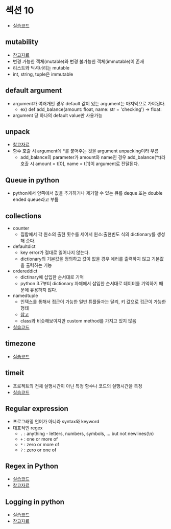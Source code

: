 # 섹션 10
* [실습코드](https://github.com/sw1203/Python_Udemy/tree/master/The%20Complete%20Python%20Course%20Learn%20Python%20by%20Doing/Code/Section%2010)

## mutability
* [참고자료](https://dpdpwl.tistory.com/82)
* 변경 가능한 객체(mutable)와 변경 불가능한 객체(immutable)이 존재
* 리스트와 딕셔너리는 mutable
* int, string, tuple은 immutable

## default argument
* argument가 여러개인 경우 default 값이 있는 argument는 마지막으로 가야된다.
    * ex) def add_balance(amount: float, name: str = 'checking') -> float:
* argument 당 하나의 default value만 사용가능

## unpack
* [참고자료](https://itholic.github.io/python-pack-unpack-1/)
* 함수 호출 시 argument에 *를 붙어주는 것을 argument unpacking이라 부름
    * add_balance의 parameter가 amount와 name인 경우 add_balance(*t)라 호출 시 amount = t[0], name = t[1]이 argument로 전달된다.
    
## Queue in python
* python에서 양쪽에서 값을 추가하거나 제거할 수 있는 큐를 deque 또는 double ended queue라고 부름


## collections
* counter 
    * 집합에서 각 원소의 출현 횟수를 세어서 원소:출현빈도 식의 dictionary를 생성해 준다.
* defaultdict
    * key error가 절대로 일어나지 않는다.
    * dictionary의 기본값을 정의하고 값이 없을 경우 에러를 출력하지 않고 기본값을 출력하는 기능
* ordereddict
    * dictinary에 삽입한 순서대로 기억
    * python 3.7부터 dictionary 자체에서 삽입한 순서대로 데이터를 기억하기 때문에 유용하지 않다.
* namedtuple 
    * 인덱스를 통해서 접근이 가능한 일반 튜플들과는 달리, 키 값으로 겁근이 가능한 형태
    * [참고](https://excelsior-cjh.tistory.com/97)
    * class와 비슷해보이지만 custom method를 가지고 있지 않음
* [실습코드](https://github.com/sw1203/Python_Udemy/blob/master/The%20Complete%20Python%20Course%20Learn%20Python%20by%20Doing/Code/Section%2010/s10_4.py)

## timezone
* [실습코드](https://github.com/sw1203/Python_Udemy/blob/master/The%20Complete%20Python%20Course%20Learn%20Python%20by%20Doing/Code/Section%2010/s10_5.py)

## timeit
* 프로젝트의 전체 실행시간이 아닌 특정 함수나 코드의 실행시간을 측정
* [실습코드](https://github.com/sw1203/Python_Udemy/blob/master/The%20Complete%20Python%20Course%20Learn%20Python%20by%20Doing/Code/Section%2010/s10_6.py)

## Regular expression
* 프로그래밍 언어가 아니라 syntax와 keyword
* 대표적인 regex
    * `.` : anything - letters, numbers, symbols, ... but not newlines(\n)
    * `+` : one or more of
    * `*` : zero or more of
    * `?` : zero or one of
    
## Regex in Python
* [실습코드](https://github.com/sw1203/Python_Udemy/blob/master/The%20Complete%20Python%20Course%20Learn%20Python%20by%20Doing/Code/Section%2010/s10_7.py)
* [참고자료](https://wikidocs.net/4308)

## Logging in python
* [실습코드](https://github.com/sw1203/Python_Udemy/blob/master/The%20Complete%20Python%20Course%20Learn%20Python%20by%20Doing/Code/Section%2010/s10_8.py)
* [참고자료](https://greeksharifa.github.io/%ED%8C%8C%EC%9D%B4%EC%8D%AC/2019/12/13/logging/)